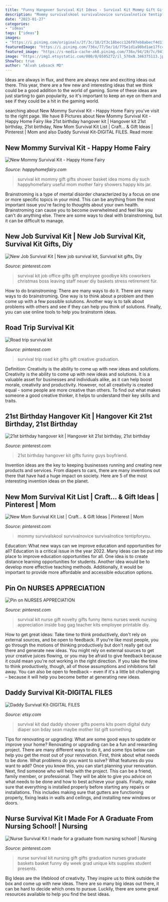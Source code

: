 ```yaml
---
title: "Funny Hangover Survival Kit Ideas - Survival Kit Mommy Gift Gifts Shower Basket Idea Moms Diy Such Happyhomefairy Useful Mom Mother Fairy Showers Happy Kits Jar"
description: "Mommy survivalskool survivalnovice survivalnotice tentipforyou"
date: "2023-01-27"
categories:
- "ideas"
tags: ["ideas"]
images:
- "https://i.pinimg.com/originals/2f/3c/18/2f3c18becc126f07eb8abecf4d11f6ab.jpg"
featuredImage: "https://i.pinimg.com/736x/77/5e/1d/775e1d1a98bd1ae17fc42a06df971c0e--nurse-appreciation-gifts-employee-appreciation.jpg"
featured_image: "https://s-media-cache-ak0.pinimg.com/736x/94/19/7c/94197c71310a503668d260e5de744639.jpg"
image: "https://img1.etsystatic.com/000/0/6505272/il_570xN.346375113.jpg"
ShowToc: true
author: "Alvah Lebsack MD"
---
```



Ideas are always in flux, and there are always new and exciting ideas out there. This year, there are a few new and interesting ideas that we think could be a good addition to the world of gaming. Some of these ideas are just starting to gain popularity, so it's important to keep an eye on them and see if they could be a hit in the gaming world.

	

		
searching about New Mommy Survival Kit - Happy Home Fairy you've visit to the right page. We have 8 Pictures about New Mommy Survival Kit - Happy Home Fairy like 21st birthday hangover kit | Hangover kit 21st birthday, 21st birthday, New Mom Survival Kit List | Craft... &amp; Gift Ideas | Pinterest | Mom and also Daddy Survival Kit-DIGITAL FILES. Read more:
		
    
## New Mommy Survival Kit - Happy Home Fairy

<img loading=lazy src="http://happyhomefairy.com/wp-content/uploads/2014/03/mommy-survival-kit-such-a-cute-and-useful-gift-idea-for-a-new-mommy.jpg" onerror="this.onerror=null;this.src='https://tse2.mm.bing.net/th?id=OIP.kP5EQkcpsKZLGJWOUq7teAHaLH&amp;pid=15.1';" alt="New Mommy Survival Kit - Happy Home Fairy">

_Source: happyhomefairy.com_

>survival kit mommy gift gifts shower basket idea moms diy such happyhomefairy useful mom mother fairy showers happy kits jar. 

	

Brainstroming is a type of mental disorder characterized by a focus on one or more specific topics in your mind. This can be anything from the most important issue you're facing to thoughts about your own health. Brainstroming can cause you to become overwhelmed and feel like you can't do anything else. There are some ways to deal with brainstroming, but it can be difficult to manage.

    
## New Job Survival Kit | New Job Survival Kit, Survival Kit Gifts, Diy

<img loading=lazy src="https://i.pinimg.com/736x/91/5a/a2/915aa28d457fcdd6fadbc9479af02188--new-job-survival-kit-ideas-survival-kits.jpg" onerror="this.onerror=null;this.src='https://tse1.mm.bing.net/th?id=OIP.t7G7htYvuQo6HA2tEHNPnQHaJ3&amp;pid=15.1';" alt="New Job Survival Kit | New job survival kit, Survival kit gifts, Diy">

_Source: pinterest.com_

>survival kit job office gifts gift employee goodbye kits coworkers christmas boss leaving staff neuer diy baskets stress retirement für. 

	

How to do brainstroming: There are many ways to do it.
There are many ways to do brainstroming. One way is to think about a problem and then come up with a few possible solutions. Another way is to talk about problems with others and see if they can help you think of solutions. Finally, you can use online tools to help you brainstorm ideas.

    
## Road Trip Survival Kit

<img loading=lazy src="https://i.pinimg.com/736x/59/89/45/5989452b38877fee17b4d86da35ad799--survival-kits-creative-gifts.jpg" onerror="this.onerror=null;this.src='https://tse4.mm.bing.net/th?id=OIP.3RptnCHSbe3fJcoUrnL9vgHaH2&amp;pid=15.1';" alt="Road trip survival kit">

_Source: pinterest.com_

>survival trip road kit gifts gift creative graduation. 

	

Definition: Creativity is the ability to come up with new ideas and solutions.
Creativity is the ability to come up with new ideas and solutions. It is a valuable asset for businesses and individuals alike, as it can help boost morale, creativity and productivity. However, not all creativity is created equal - some people are more creative than others. To find out what makes someone a good creative thinker, it helps to understand their key skills and traits.

    
## 21st Birthday Hangover Kit | Hangover Kit 21st Birthday, 21st Birthday

<img loading=lazy src="https://i.pinimg.com/originals/60/5b/97/605b97debb7a66aa68c2c0ec162b585a.jpg" onerror="this.onerror=null;this.src='https://tse4.mm.bing.net/th?id=OIP.KtzImTOA_s8G_vz7_27uPQHaJ4&amp;pid=15.1';" alt="21st birthday hangover kit | Hangover kit 21st birthday, 21st birthday">

_Source: pinterest.com_

>21st birthday hangover kit gifts funny guys boyfriend. 

	

Invention ideas are the key to keeping businesses running and creating new products and services. From diapers to cars, there are many inventions out there that have had a huge impact on society. Here are 5 of the most interesting invention ideas on the planet.

    
## New Mom Survival Kit List | Craft... &amp; Gift Ideas | Pinterest | Mom

<img loading=lazy src="https://s-media-cache-ak0.pinimg.com/736x/94/19/7c/94197c71310a503668d260e5de744639.jpg" onerror="this.onerror=null;this.src='https://tse3.mm.bing.net/th?id=OIP.JtEA_T7nZ4CmcUFKjsWZAAHaL6&amp;pid=15.1';" alt="New Mom Survival Kit List | Craft... &amp; Gift Ideas | Pinterest | Mom">

_Source: pinterest.com_

>mommy survivalskool survivalnovice survivalnotice tentipforyou. 

	

Education: What new ways can we improve education and opportunities for all?
Education is a critical issue in the year 2022. Many ideas can be put into place to improve education opportunities for all. One idea is to create distance learning opportunities for students. Another idea would be to develop more effective teaching methods. Additionally, it would be important to provide more affordable and accessible education options.

    
## Pin On NURSES APPRECIATION

<img loading=lazy src="https://i.pinimg.com/736x/77/5e/1d/775e1d1a98bd1ae17fc42a06df971c0e--nurse-appreciation-gifts-employee-appreciation.jpg" onerror="this.onerror=null;this.src='https://tse3.mm.bing.net/th?id=OIP.kl0Z3_l3oawyGO5ke6V7wwHaJ4&amp;pid=15.1';" alt="Pin on NURSES APPRECIATION">

_Source: pinterest.com_

>survival kit nurse gift novelty gifts funny items nurses week nursing appreciation inside bag gag teacher kits employee printable diy. 

	

How to get great ideas: Take time to think productively, don't rely on external sources, and be open to feedback.
If you're like most people, you go through the motions of thinking productively but don't really get out there and generate new ideas. You might rely on external sources to get your creative juices flowing, or you may be afraid to give feedback because it could mean you're not working in the right direction. If you take the time to think productively, though, all of those assumptions and inhibitions fall away. You can also be open to feedback – even if it's a little bit challenging – because it will help you become better at generating new ideas.

    
## Daddy Survival Kit-DIGITAL FILES

<img loading=lazy src="https://img1.etsystatic.com/000/0/6505272/il_570xN.346375113.jpg" onerror="this.onerror=null;this.src='https://tse3.mm.bing.net/th?id=OIP.bzGrbA-1d2WDB6j4Sn9OZgHaKX&amp;pid=15.1';" alt="Daddy Survival Kit-DIGITAL FILES">

_Source: etsy.com_

>survival kit dad daddy shower gifts poems kits poem digital duty diaper son bday sean maybe mother list gift something. 

	

Tips for renovating or upgrading: What are some good ways to update or improve your home?
Renovating or upgrading can be a fun and rewarding project. There are many different ways to do it, and some tips below can help you get the most out of your renovation. First, think about what needs to be done. What problems do you want to solve? What features do you want to add? Once you know this, you can start planning your renovation. Next, find someone who will help with the project. This can be a friend, family member, or professional. They will be able to give you advice on what needs to be done and how to best achieve your goals. Finally, make sure that everything is installed properly before starting any repairs or installations. This includes making sure that gutters are functioning properly, fixing leaks in walls and ceilings, and installing new windows or doors.

    
## Nurse Survival Kit I Made For A Graduate From Nursing School! | Nursing

<img loading=lazy src="https://i.pinimg.com/originals/2f/3c/18/2f3c18becc126f07eb8abecf4d11f6ab.jpg" onerror="this.onerror=null;this.src='https://tse2.mm.bing.net/th?id=OIP.NwCzjamcIKjXW018L3Su8QHaHa&amp;pid=15.1';" alt="Nurse Survival Kit I made for a graduate from nursing school! | Nursing">

_Source: pinterest.com_

>nurse survival kit nursing gift gifts graduation nurses graduate baskets basket funny diy week grad unique kits supplies student presents. 

	

Big Ideas are the lifeblood of creativity. They inspire us to think outside the box and come up with new ideas. There are so many big ideas out there, it can be hard to decide which ones to pursue. Luckily, there are some great resources available to help you find the best ideas.

